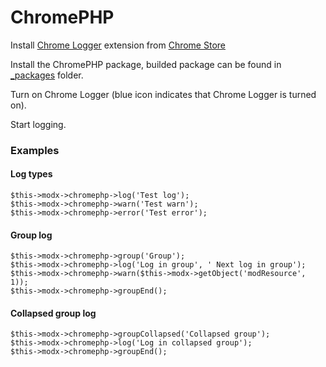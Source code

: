 # ChromePHP
Install [Chrome Logger](http://www.chromelogger.com "Chrome Logger") extension from [Chrome Store](https://chrome.google.com/webstore/detail/chrome-logger/noaneddfkdjfnfdakjjmocngnfkfehhd "Chrome Store")

Install the ChromePHP package, builded package can be found in [_packages](https://github.com/TheBoxer/ChromePHP_MODX/tree/master/_packages "_packages") folder.

Turn on Chrome Logger (blue icon indicates that Chrome Logger is turned on).

Start logging.

### Examples

#### Log types

`$this->modx->chromephp->log('Test log');`<br />
`$this->modx->chromephp->warn('Test warn');`<br />
`$this->modx->chromephp->error('Test error');`

#### Group log

`$this->modx->chromephp->group('Group');`<br />
`$this->modx->chromephp->log('Log in group', ' Next log in group');`<br />
`$this->modx->chromephp->warn($this->modx->getObject('modResource', 1));`<br /> 
`$this->modx->chromephp->groupEnd();`

#### Collapsed group log

`$this->modx->chromephp->groupCollapsed('Collapsed group');`<br /> 
`$this->modx->chromephp->log('Log in collapsed group');`<br />
`$this->modx->chromephp->groupEnd();`

